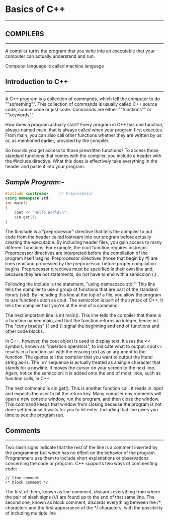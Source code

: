 # Basics of C++
---------------

## COMPILERS
----------

A compiler turns the program that you write into an executable that your computer can actually understand and run.

Computer language is called machine language

## Introduction to C++
-------------------

A C++ program is a collection of commands, which tell the computer to do ""something"". 
This collection of commands is usually called C++ source code, source code or just code. Commands are either ""functions"" or ""keywords"". 

How does a program actually start? Every program in C++ has one function, always named main, that is always called when your program first executes. 
From main, you can also call other functions whether they are written by us or, as mentioned earlier, provided by the compiler. 

So how do you get access to those prewritten functions?
To access those standard functions that comes with the compiler, you include a header with the #include directive.
What this does is effectively take everything in the header and paste it into your program.

*Sample Program*:-
----------------
```C++
#include <iostream>		// Preprocessor
using namespace std:
int main()
{
	cout << "Hello World\n";
	cin.get();
}
```


The #include is a "preprocessor" directive that tells the compiler to put code from the header called iostream into our program before actually creating the executable. By including header files, you gain access to many different functions. For example, the cout function requires iostream.
Preprocessor directives are interpreted before the compilation of the program itself begins.
 Preprocessor directives (those that begin by #) are lines read and processed by the preprocessor before proper compilation begins. Preprocessor directives must be specified in their own line and, because they are not statements, do not have to end with a semicolon (;).

Following the include is the statement, "using namespace std;". This line tells the compiler to use a group of functions that are part of the standard library (std). By including this line at the top of a file, you allow the program to use functions such as cout. The semicolon is part of the syntax of C++. It tells the compiler that you're at the end of a command.

The next important line is int main(). This line tells the compiler that there is a function named main, and that the function returns an integer, hence int. The "curly braces" ({ and }) signal the beginning and end of functions and other code blocks.

In C++, however, the cout object is used to display text. It uses the << symbols, known as "insertion operators", to indicate what to output.
cout<< results in a function call with the ensuing text as an argument to the function. The quotes tell the compiler that you want to output the literal string as-is. The '\n' sequence is actually treated as a single character that stands for a newline. It moves the cursor on your screen to the next line. Again, notice the semicolon: it is added onto the end of most lines, such as function calls, in C++. 

The next command is cin.get(). This is another function call: it reads in input and expects the user to hit the return key. Many compiler environments will open a new console window, run the program, and then close the window. This command keeps that window from closing because the program is not done yet because it waits for you to hit enter. Including that line gives you time to see the program run. 


## Comments
--------

Two slash signs indicate that the rest of the line is a comment inserted by the programmer but which has no effect on the behavior of the program. Programmers use them to include short explanations or observations concerning the code or program. 
C++ supports two ways of commenting code:

```
// line comment
/* block comment */ 
```

The first of them, known as line comment, discards everything from where the pair of slash signs (//) are found up to the end of that same line. The second one, known as block comment, discards everything between the /* characters and the first appearance of the */ characters, with the possibility of including multiple line

